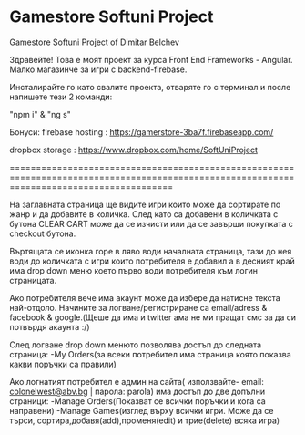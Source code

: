 # Gamestore Softuni Project
 Gamestore Softuni Project of Dimitar Belchev

Здравейте! Това е моят проект за курса Front End Frameworks - Angular. Малко магазинче за игри с backend-firebase.

Инсталирайте го като свалите проекта, отваряте го с терминал и после напишете тези 2 команди:

"npm i" & "ng s"

Бонуси:
firebase hosting : https://gamerstore-3ba7f.firebaseapp.com/

dropbox storage : https://www.dropbox.com/home/SoftUniProject

===========================================================================================================================================

На заглавната страница ще видите игри които може да сортирате по жанр и да добавите в количка. След като са добавени в количката с бутона CLEAR CART може да се изчисти или да се завърши покупката с checkout бутона.

Въртящата се иконка горе в ляво води началната страница, тази до нея води до количката с игри които потребителя е добавил а в десният край има drop down меню което първо води потребителя към логин страницата.

Ако потребителя вече има акаунт може да избере да натисне текста най-отдоло. Начините за логване/регистриране са email/adress & facebook & google.(Щеше да има и twitter ама не ми пращат смс за да си потвърдя акаунта :/)

След логване drop down менюто позволява достъп до следнaтa страницa: 
-My Orders(за всеки потребител има страница която показва какви поръчки са правили)

Ако логнатият потребител е админ на сайта( използвайте- email: colonelwest@abv.bg | парола: parola) има достъп до две допълни страници:
-Manage Orders(Показват се всички поръчки и кога са направени)
-Manage Games(изглед върху всички игри. Може да се търси, сортира,добавя(add),променя(edit) и трие(delete) всяка игра)
